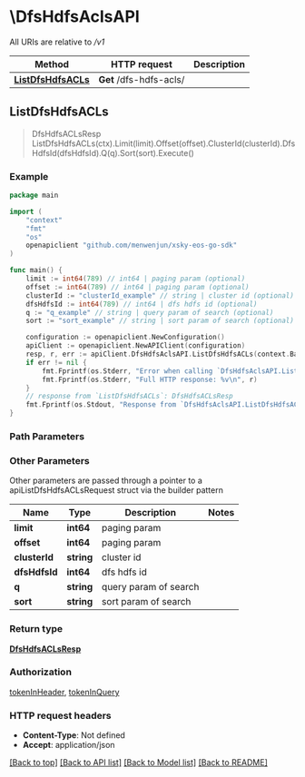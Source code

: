 # \DfsHdfsAclsAPI

All URIs are relative to */v1*

Method | HTTP request | Description
------------- | ------------- | -------------
[**ListDfsHdfsACLs**](DfsHdfsAclsAPI.md#ListDfsHdfsACLs) | **Get** /dfs-hdfs-acls/ | 



## ListDfsHdfsACLs

> DfsHdfsACLsResp ListDfsHdfsACLs(ctx).Limit(limit).Offset(offset).ClusterId(clusterId).DfsHdfsId(dfsHdfsId).Q(q).Sort(sort).Execute()





### Example

```go
package main

import (
	"context"
	"fmt"
	"os"
	openapiclient "github.com/menwenjun/xsky-eos-go-sdk"
)

func main() {
	limit := int64(789) // int64 | paging param (optional)
	offset := int64(789) // int64 | paging param (optional)
	clusterId := "clusterId_example" // string | cluster id (optional)
	dfsHdfsId := int64(789) // int64 | dfs hdfs id (optional)
	q := "q_example" // string | query param of search (optional)
	sort := "sort_example" // string | sort param of search (optional)

	configuration := openapiclient.NewConfiguration()
	apiClient := openapiclient.NewAPIClient(configuration)
	resp, r, err := apiClient.DfsHdfsAclsAPI.ListDfsHdfsACLs(context.Background()).Limit(limit).Offset(offset).ClusterId(clusterId).DfsHdfsId(dfsHdfsId).Q(q).Sort(sort).Execute()
	if err != nil {
		fmt.Fprintf(os.Stderr, "Error when calling `DfsHdfsAclsAPI.ListDfsHdfsACLs``: %v\n", err)
		fmt.Fprintf(os.Stderr, "Full HTTP response: %v\n", r)
	}
	// response from `ListDfsHdfsACLs`: DfsHdfsACLsResp
	fmt.Fprintf(os.Stdout, "Response from `DfsHdfsAclsAPI.ListDfsHdfsACLs`: %v\n", resp)
}
```

### Path Parameters



### Other Parameters

Other parameters are passed through a pointer to a apiListDfsHdfsACLsRequest struct via the builder pattern


Name | Type | Description  | Notes
------------- | ------------- | ------------- | -------------
 **limit** | **int64** | paging param | 
 **offset** | **int64** | paging param | 
 **clusterId** | **string** | cluster id | 
 **dfsHdfsId** | **int64** | dfs hdfs id | 
 **q** | **string** | query param of search | 
 **sort** | **string** | sort param of search | 

### Return type

[**DfsHdfsACLsResp**](DfsHdfsACLsResp.md)

### Authorization

[tokenInHeader](../README.md#tokenInHeader), [tokenInQuery](../README.md#tokenInQuery)

### HTTP request headers

- **Content-Type**: Not defined
- **Accept**: application/json

[[Back to top]](#) [[Back to API list]](../README.md#documentation-for-api-endpoints)
[[Back to Model list]](../README.md#documentation-for-models)
[[Back to README]](../README.md)

